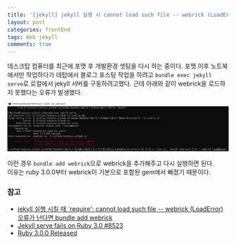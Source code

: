 ```yaml
---
title: '[jekyll] jekyll 실행 시 cannot load such file -- webrick (LoadError) 에러 조치 방법'
layout: post
categories: frontEnd
tags: Web jekyll
comments: true
---
```


데스크탑 컴퓨터를 최근에 포맷 후 개발환경 셋팅을 다시 하는 중이다. 포맷 이후 노트북에서만 작업하다가 데탑에서 블로그 포스팅 작업을 하려고 `bundle exec jekyll serve`로
로컬에서 jekyll 서버를 구동하려고했다. 근데 아래와 같이 webrick을 로드하지 못했다는 오류가 발생했다.

![jekyll-webrick-error](/assets\img/jekyll-webrick-error.png)

이런 경우 `bundle add webrick`으로 webrick을 추가해주고 다시 실행하면 된다.  
이유는 ruby 3.0.0부터 webrick이 기본으로 포함된 gem에서 빠졌기 때문이다.

### 참고
- [jekyll 실행 시킬 때 `require': cannot load such file -- webrick (LoadError) 오류가 난다면 bundle add webrick](https://junho85.pe.kr/1850)
- [Jekyll serve fails on Ruby 3.0 #8523](github.com/jekyll/jekyll/issues/8523)
- [Ruby 3.0.0 Released](https://www.ruby-lang.org/en/news/2020/12/25/ruby-3-0-0-released/)